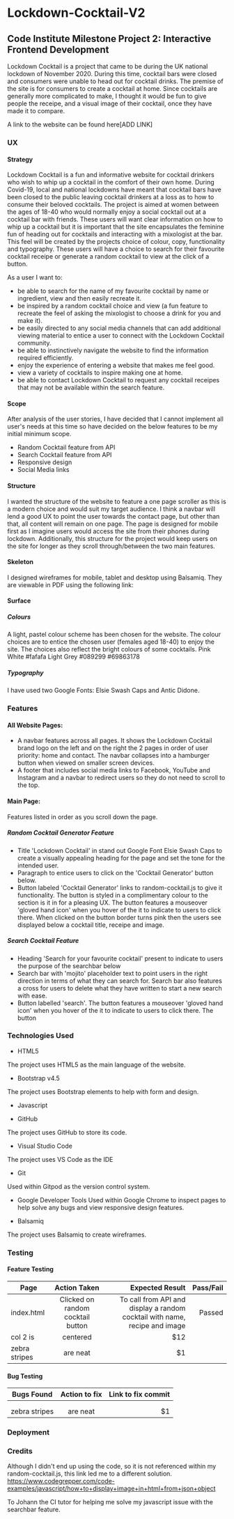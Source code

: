 # Lockdown-Cocktail-V2
## Code Institute Milestone Project 2: Interactive Frontend Development

Lockdown Cocktail is a project that came to be during the UK national lockdown of 
November 2020. During this time, cocktail bars were closed and consumers were unable 
to head out for cocktail drinks. The premise of the site is for consumers to create a cocktail
at home. Since cocktails are generally more complicated to make, I thought it would be fun 
to give people the receipe, and a visual image of their cocktail, once they 
have made it to compare.

A link to the website can be found here[ADD LINK]

### UX

#### Strategy
Lockdown Cocktail is a fun and informative website for cocktail drinkers who wish to
whip up a cocktail in the comfort of their own home. During Covid-19, local and national lockdowns 
have meant that cocktail bars have been closed to the public leaving cocktail drinkers at a loss
as to how to consume their beloved cocktails. The project is aimed at women between the ages of 18-40 
who would normally enjoy a social cocktail out at a cocktail bar with friends. These users will want clear 
information on how to whip up a cocktail but it is important that the site encapsulates the feminine fun 
of heading out for cocktails and interacting with a mixologist at the bar. This feel will be created by the 
projects choice of colour, copy, functionality and typography. These users will have a choice to search for 
their favourite cocktail receipe or generate a random cocktail to view at the click of a button. 

As a user I want to:

* be able to search for the name of my favourite cocktail by name or ingredient, view and then easily recreate it.
* be inspired by a random cocktail choice and view (a fun feature to recreate the feel of asking the mixologist to choose a drink for you and make it).
* be easily directed to any social media channels that can add additional viewing material to entice a user to connect with the Lockdown Cocktail community.
* be able to instinctively navigate the website to find the information required efficiently.
* enjoy the experience of entering a website that makes me feel good.
* view a variety of cocktails to inspire making one at home.
* be able to contact Lockdown Cocktail to request any cocktail receipes that may not be available within the search feature.


#### Scope
After analysis of the user stories, I have decided that I cannot implement all user's needs at this time so have decided on the below features to be my initial minimum scope.

* Random Cocktail feature from API
* Search Cocktail feature from API
* Responsive design
* Social Media links

#### Structure
I wanted the structure of the website to feature a one page scroller as this is a modern choice and would suit my target audience. I think a navbar will lend a good UX to point the user
towards the contact page, but other than that, all content will remain on one page. The page is designed for mobile first as I imagine users would access the site from their phones during lockdown. Additionally, this structure for the project would keep users on the site for longer as they scroll through/between the two main features.

#### Skeleton
I designed wireframes for mobile, tablet and desktop using Balsamiq.
They are viewable in PDF using the following link:

#### Surface
##### Colours
A light, pastel colour scheme has been chosen for the website. The colour choices are to entice the chosen user (females aged 18-40) to enjoy the site. The choices also reflect the bright colours of some cocktails.
Pink
White #fafafa
Light Grey 
#089299
#69863178

##### Typography

I have used two Google Fonts: Elsie Swash Caps and Antic Didone.

### Features

#### All Website Pages:
* A navbar features across all pages. It shows the Lockdown Cocktail brand logo on the left and on the right the 2 pages in order of user priority: home and contact. The navbar collapses into a hamburger button when viewed on smaller screen devices.
* A footer that includes social media links to Facebook, YouTube and Instagram and a navbar to redirect users so they do not need to scroll to the top.

#### Main Page:
Features listed in order as you scroll down the page.
##### Random Cocktail Generator Feature
* Title 'Lockdown Cocktail' in stand out Google Font Elsie Swash Caps to create a visually appealing heading for the page and set the tone for the intended user.
* Paragraph to entice users to click on the 'Cocktail Generator' button below.
* Button labeled 'Cocktail Generator' links to random-cocktail.js to give it functionality. The button is styled in a complimentary colour to the section is it in for a pleasing UX. 
The button features a mouseover 'gloved hand icon' when you hover of the it to indicate to users to click there. When clicked on the button border turns pink then the users see displayed 
below a cocktail title, receipe and image.


##### Search Cocktail Feature
* Heading 'Search for your favourite cocktail' present to indicate to users the purpose of the searchbar below
* Search bar with 'mojito' placeholder text to point users in the right direction in terms of what they can search for.
Search bar also features a cross for users to delete what they have written to start a new search with ease.
* Button labelled 'search'. The button features a mouseover 'gloved hand icon' when you hover of the it to indicate to users to click there. 
The button 

### Technologies Used
* HTML5

The project uses HTML5 as the main language of the website.

* Bootstrap v4.5

The project uses Bootstrap elements to help with form and design.

* Javascript

* GitHub

The project uses GitHub to store its code.

* Visual Studio Code

The project uses VS Code as the IDE

* Git

Used within Gitpod as the version control system.

* Google Developer Tools
Used within Google Chrome to inspect pages to help solve any bugs and view responsive design features.

* Balsamiq

The project uses Balsamiq to create wireframes.


### Testing

#### Feature Testing

| Page       | Action Taken  | Expected Result  | Pass/Fail | 
| -----------|:-------------:| ----------------:| ---------:|
| index.html | Clicked on random cocktail button |   To call from API and display a random cocktail with name, recipe and image     |    Passed    |
| col 2 is      | centered      |   $12 |
| zebra stripes | are neat      |    $1 |

#### Bug Testing

| Bugs Found | Action to fix | Link to fix commit| 
| -----------|:-------------:| -----------------:| 
|            |                 |                   | 
|      |   |    |
| zebra stripes | are neat      |    $1 |

### Deployment

### Credits

Although I didn't end up using the code, so it is not referenced within my random-cocktail.js, this link led me to a different solution.
https://www.codegrepper.com/code-examples/javascript/how+to+display+image+in+html+from+json+object 

To Johann the CI tutor for helping me solve my javascript issue with the searchbar feature.


